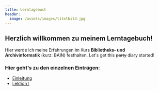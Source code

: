 ```yaml
---
title: Lerntagebuch
header:
  image: /assets/images/titelbild.jpg
---
```


## Herzlich willkommen zu meinem Lerntagebuch!

Hier werde ich meine Erfahrungen im Kurs **Bibliotheks- und Archivinformatik** (kurz: BAIN) festhalten. Let's get this ~~party~~ diary started!

### Hier geht's zu den einzelnen Einträgen: 

  * [Einleitung](_posts/2020-03-20-einfuehrung.md)
  * [Lektion I](_posts/2020-03-28-lektion1.md)
  
  <!--
  * [Lektion II]()
  * [Lektion III]()
  * [Lektion IV]()
  * [Lektion V]()
  * [Lektion VI]()
  * [Lektion VII]()
  * [Lektion VIII]()
  * [Lektion IX]()
  * [Lektion X]()
  * [Abschluss]()
-->

